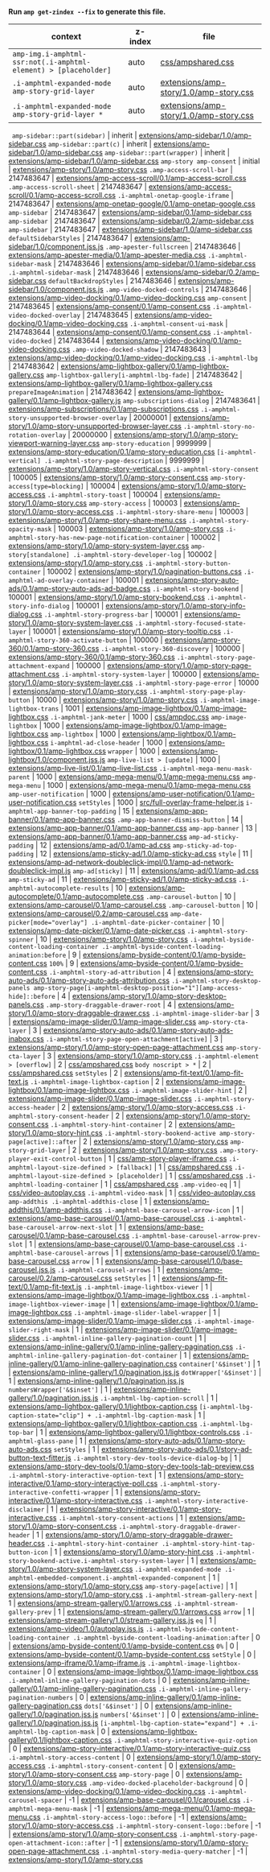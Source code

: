 **Run `amp get-zindex --fix` to generate this file.**

<!-- markdown-link-check-disable -->

| context                                                         | z-index | file                                                                              |
| --------------------------------------------------------------- | ------- | --------------------------------------------------------------------------------- |
| `amp-img.i-amphtml-ssr:not(.i-amphtml-element) > [placeholder]` | auto    | [css/ampshared.css](/css/ampshared.css)                                           |
| `.i-amphtml-expanded-mode amp-story-grid-layer`                 | auto    | [extensions/amp-story/1.0/amp-story.css](/extensions/amp-story/1.0/amp-story.css) |
| `.i-amphtml-expanded-mode amp-story-grid-layer *`               | auto    | [extensions/amp-story/1.0/amp-story.css](/extensions/amp-story/1.0/amp-story.css) |

` amp-sidebar::part(sidebar)` | inherit | [extensions/amp-sidebar/1.0/amp-sidebar.css](/extensions/amp-sidebar/1.0/amp-sidebar.css)
`amp-sidebar::part(c)` | inherit | [extensions/amp-sidebar/1.0/amp-sidebar.css](/extensions/amp-sidebar/1.0/amp-sidebar.css)
`amp-sidebar::part(wrapper)` | inherit | [extensions/amp-sidebar/1.0/amp-sidebar.css](/extensions/amp-sidebar/1.0/amp-sidebar.css)
`amp-story amp-consent` | initial | [extensions/amp-story/1.0/amp-story.css](/extensions/amp-story/1.0/amp-story.css)
`.amp-access-scroll-bar` | 2147483647 | [extensions/amp-access-scroll/0.1/amp-access-scroll.css](/extensions/amp-access-scroll/0.1/amp-access-scroll.css)
`.amp-access-scroll-sheet` | 2147483647 | [extensions/amp-access-scroll/0.1/amp-access-scroll.css](/extensions/amp-access-scroll/0.1/amp-access-scroll.css)
`.i-amphtml-onetap-google-iframe` | 2147483647 | [extensions/amp-onetap-google/0.1/amp-onetap-google.css](/extensions/amp-onetap-google/0.1/amp-onetap-google.css)
`amp-sidebar` | 2147483647 | [extensions/amp-sidebar/0.1/amp-sidebar.css](/extensions/amp-sidebar/0.1/amp-sidebar.css)
`amp-sidebar` | 2147483647 | [extensions/amp-sidebar/0.2/amp-sidebar.css](/extensions/amp-sidebar/0.2/amp-sidebar.css)
`amp-sidebar` | 2147483647 | [extensions/amp-sidebar/1.0/amp-sidebar.css](/extensions/amp-sidebar/1.0/amp-sidebar.css)
`defaultSidebarStyles` | 2147483647 | [extensions/amp-sidebar/1.0/component.jss.js](/extensions/amp-sidebar/1.0/component.jss.js)
`.amp-apester-fullscreen` | 2147483646 | [extensions/amp-apester-media/0.1/amp-apester-media.css](/extensions/amp-apester-media/0.1/amp-apester-media.css)
`.i-amphtml-sidebar-mask` | 2147483646 | [extensions/amp-sidebar/0.1/amp-sidebar.css](/extensions/amp-sidebar/0.1/amp-sidebar.css)
`.i-amphtml-sidebar-mask` | 2147483646 | [extensions/amp-sidebar/0.2/amp-sidebar.css](/extensions/amp-sidebar/0.2/amp-sidebar.css)
`defaultBackdropStyles` | 2147483646 | [extensions/amp-sidebar/1.0/component.jss.js](/extensions/amp-sidebar/1.0/component.jss.js)
`.amp-video-docked-controls` | 2147483646 | [extensions/amp-video-docking/0.1/amp-video-docking.css](/extensions/amp-video-docking/0.1/amp-video-docking.css)
`amp-consent` | 2147483645 | [extensions/amp-consent/0.1/amp-consent.css](/extensions/amp-consent/0.1/amp-consent.css)
`.i-amphtml-video-docked-overlay` | 2147483645 | [extensions/amp-video-docking/0.1/amp-video-docking.css](/extensions/amp-video-docking/0.1/amp-video-docking.css)
`.i-amphtml-consent-ui-mask` | 2147483644 | [extensions/amp-consent/0.1/amp-consent.css](/extensions/amp-consent/0.1/amp-consent.css)
`.i-amphtml-video-docked` | 2147483644 | [extensions/amp-video-docking/0.1/amp-video-docking.css](/extensions/amp-video-docking/0.1/amp-video-docking.css)
`.amp-video-docked-shadow` | 2147483643 | [extensions/amp-video-docking/0.1/amp-video-docking.css](/extensions/amp-video-docking/0.1/amp-video-docking.css)
`.i-amphtml-lbg` | 2147483642 | [extensions/amp-lightbox-gallery/0.1/amp-lightbox-gallery.css](/extensions/amp-lightbox-gallery/0.1/amp-lightbox-gallery.css)
`amp-lightbox-gallery[i-amphtml-lbg-fade]` | 2147483642 | [extensions/amp-lightbox-gallery/0.1/amp-lightbox-gallery.css](/extensions/amp-lightbox-gallery/0.1/amp-lightbox-gallery.css)
`prepareImageAnimation` | 2147483642 | [extensions/amp-lightbox-gallery/0.1/amp-lightbox-gallery.js](/extensions/amp-lightbox-gallery/0.1/amp-lightbox-gallery.js)
`amp-subscriptions-dialog` | 2147483641 | [extensions/amp-subscriptions/0.1/amp-subscriptions.css](/extensions/amp-subscriptions/0.1/amp-subscriptions.css)
`.i-amphtml-story-unsupported-browser-overlay` | 20000001 | [extensions/amp-story/1.0/amp-story-unsupported-browser-layer.css](/extensions/amp-story/1.0/amp-story-unsupported-browser-layer.css)
`.i-amphtml-story-no-rotation-overlay` | 20000000 | [extensions/amp-story/1.0/amp-story-viewport-warning-layer.css](/extensions/amp-story/1.0/amp-story-viewport-warning-layer.css)
`amp-story-education` | 9999999 | [extensions/amp-story-education/0.1/amp-story-education.css](/extensions/amp-story-education/0.1/amp-story-education.css)
`[i-amphtml-vertical] .i-amphtml-story-page-description` | 9999999 | [extensions/amp-story/1.0/amp-story-vertical.css](/extensions/amp-story/1.0/amp-story-vertical.css)
`.i-amphtml-story-consent` | 100005 | [extensions/amp-story/1.0/amp-story-consent.css](/extensions/amp-story/1.0/amp-story-consent.css)
`amp-story-access[type=blocking]` | 100004 | [extensions/amp-story/1.0/amp-story-access.css](/extensions/amp-story/1.0/amp-story-access.css)
`.i-amphtml-story-toast` | 100004 | [extensions/amp-story/1.0/amp-story.css](/extensions/amp-story/1.0/amp-story.css)
`amp-story-access` | 100003 | [extensions/amp-story/1.0/amp-story-access.css](/extensions/amp-story/1.0/amp-story-access.css)
`.i-amphtml-story-share-menu` | 100003 | [extensions/amp-story/1.0/amp-story-share-menu.css](/extensions/amp-story/1.0/amp-story-share-menu.css)
`.i-amphtml-story-opacity-mask` | 100003 | [extensions/amp-story/1.0/amp-story.css](/extensions/amp-story/1.0/amp-story.css)
`.i-amphtml-story-has-new-page-notification-container` | 100002 | [extensions/amp-story/1.0/amp-story-system-layer.css](/extensions/amp-story/1.0/amp-story-system-layer.css)
`amp-story[standalone] .i-amphtml-story-developer-log` | 100002 | [extensions/amp-story/1.0/amp-story.css](/extensions/amp-story/1.0/amp-story.css)
`.i-amphtml-story-button-container` | 100002 | [extensions/amp-story/1.0/pagination-buttons.css](/extensions/amp-story/1.0/pagination-buttons.css)
`.i-amphtml-ad-overlay-container` | 100001 | [extensions/amp-story-auto-ads/0.1/amp-story-auto-ads-ad-badge.css](/extensions/amp-story-auto-ads/0.1/amp-story-auto-ads-ad-badge.css)
`.i-amphtml-story-bookend` | 100001 | [extensions/amp-story/1.0/amp-story-bookend.css](/extensions/amp-story/1.0/amp-story-bookend.css)
`.i-amphtml-story-info-dialog` | 100001 | [extensions/amp-story/1.0/amp-story-info-dialog.css](/extensions/amp-story/1.0/amp-story-info-dialog.css)
`.i-amphtml-story-progress-bar` | 100001 | [extensions/amp-story/1.0/amp-story-system-layer.css](/extensions/amp-story/1.0/amp-story-system-layer.css)
`.i-amphtml-story-focused-state-layer` | 100001 | [extensions/amp-story/1.0/amp-story-tooltip.css](/extensions/amp-story/1.0/amp-story-tooltip.css)
`.i-amphtml-story-360-activate-button` | 100000 | [extensions/amp-story-360/0.1/amp-story-360.css](/extensions/amp-story-360/0.1/amp-story-360.css)
`.i-amphtml-story-360-discovery` | 100000 | [extensions/amp-story-360/0.1/amp-story-360.css](/extensions/amp-story-360/0.1/amp-story-360.css)
`.i-amphtml-story-page-attachment-expand` | 100000 | [extensions/amp-story/1.0/amp-story-page-attachment.css](/extensions/amp-story/1.0/amp-story-page-attachment.css)
`.i-amphtml-story-system-layer` | 100000 | [extensions/amp-story/1.0/amp-story-system-layer.css](/extensions/amp-story/1.0/amp-story-system-layer.css)
`.i-amphtml-story-page-error` | 10000 | [extensions/amp-story/1.0/amp-story.css](/extensions/amp-story/1.0/amp-story.css)
`.i-amphtml-story-page-play-button` | 10000 | [extensions/amp-story/1.0/amp-story.css](/extensions/amp-story/1.0/amp-story.css)
`.i-amphtml-image-lightbox-trans` | 1001 | [extensions/amp-image-lightbox/0.1/amp-image-lightbox.css](/extensions/amp-image-lightbox/0.1/amp-image-lightbox.css)
`.i-amphtml-jank-meter` | 1000 | [css/ampdoc.css](/css/ampdoc.css)
`amp-image-lightbox` | 1000 | [extensions/amp-image-lightbox/0.1/amp-image-lightbox.css](/extensions/amp-image-lightbox/0.1/amp-image-lightbox.css)
`amp-lightbox` | 1000 | [extensions/amp-lightbox/0.1/amp-lightbox.css](/extensions/amp-lightbox/0.1/amp-lightbox.css)
`i-amphtml-ad-close-header` | 1000 | [extensions/amp-lightbox/0.1/amp-lightbox.css](/extensions/amp-lightbox/0.1/amp-lightbox.css)
`wrapper` | 1000 | [extensions/amp-lightbox/1.0/component.jss.js](/extensions/amp-lightbox/1.0/component.jss.js)
`amp-live-list > [update]` | 1000 | [extensions/amp-live-list/0.1/amp-live-list.css](/extensions/amp-live-list/0.1/amp-live-list.css)
`.i-amphtml-mega-menu-mask-parent` | 1000 | [extensions/amp-mega-menu/0.1/amp-mega-menu.css](/extensions/amp-mega-menu/0.1/amp-mega-menu.css)
`amp-mega-menu` | 1000 | [extensions/amp-mega-menu/0.1/amp-mega-menu.css](/extensions/amp-mega-menu/0.1/amp-mega-menu.css)
`amp-user-notification` | 1000 | [extensions/amp-user-notification/0.1/amp-user-notification.css](/extensions/amp-user-notification/0.1/amp-user-notification.css)
`setStyles` | 1000 | [src/full-overlay-frame-helper.js](/src/full-overlay-frame-helper.js)
`i-amphtml-app-banner-top-padding` | 15 | [extensions/amp-app-banner/0.1/amp-app-banner.css](/extensions/amp-app-banner/0.1/amp-app-banner.css)
`.amp-app-banner-dismiss-button` | 14 | [extensions/amp-app-banner/0.1/amp-app-banner.css](/extensions/amp-app-banner/0.1/amp-app-banner.css)
`amp-app-banner` | 13 | [extensions/amp-app-banner/0.1/amp-app-banner.css](/extensions/amp-app-banner/0.1/amp-app-banner.css)
`amp-ad-sticky-padding` | 12 | [extensions/amp-ad/0.1/amp-ad.css](/extensions/amp-ad/0.1/amp-ad.css)
`amp-sticky-ad-top-padding` | 12 | [extensions/amp-sticky-ad/1.0/amp-sticky-ad.css](/extensions/amp-sticky-ad/1.0/amp-sticky-ad.css)
`style` | 11 | [extensions/amp-ad-network-doubleclick-impl/0.1/amp-ad-network-doubleclick-impl.js](/extensions/amp-ad-network-doubleclick-impl/0.1/amp-ad-network-doubleclick-impl.js)
`amp-ad[sticky]` | 11 | [extensions/amp-ad/0.1/amp-ad.css](/extensions/amp-ad/0.1/amp-ad.css)
`amp-sticky-ad` | 11 | [extensions/amp-sticky-ad/1.0/amp-sticky-ad.css](/extensions/amp-sticky-ad/1.0/amp-sticky-ad.css)
`.i-amphtml-autocomplete-results` | 10 | [extensions/amp-autocomplete/0.1/amp-autocomplete.css](/extensions/amp-autocomplete/0.1/amp-autocomplete.css)
`.amp-carousel-button` | 10 | [extensions/amp-carousel/0.1/amp-carousel.css](/extensions/amp-carousel/0.1/amp-carousel.css)
`.amp-carousel-button` | 10 | [extensions/amp-carousel/0.2/amp-carousel.css](/extensions/amp-carousel/0.2/amp-carousel.css)
`amp-date-picker[mode="overlay"] .i-amphtml-date-picker-container` | 10 | [extensions/amp-date-picker/0.1/amp-date-picker.css](/extensions/amp-date-picker/0.1/amp-date-picker.css)
`.i-amphtml-story-spinner` | 10 | [extensions/amp-story/1.0/amp-story.css](/extensions/amp-story/1.0/amp-story.css)
`.i-amphtml-byside-content-loading-container .i-amphtml-byside-content-loading-animation:before` | 9 | [extensions/amp-byside-content/0.1/amp-byside-content.css](/extensions/amp-byside-content/0.1/amp-byside-content.css)
`100%` | 9 | [extensions/amp-byside-content/0.1/amp-byside-content.css](/extensions/amp-byside-content/0.1/amp-byside-content.css)
`.i-amphtml-story-ad-attribution` | 4 | [extensions/amp-story-auto-ads/0.1/amp-story-auto-ads-attribution.css](/extensions/amp-story-auto-ads/0.1/amp-story-auto-ads-attribution.css)
`.i-amphtml-story-desktop-panels amp-story-page[i-amphtml-desktop-position="1"][amp-access-hide]::before` | 4 | [extensions/amp-story/1.0/amp-story-desktop-panels.css](/extensions/amp-story/1.0/amp-story-desktop-panels.css)
`.amp-story-draggable-drawer-root` | 4 | [extensions/amp-story/1.0/amp-story-draggable-drawer.css](/extensions/amp-story/1.0/amp-story-draggable-drawer.css)
`.i-amphtml-image-slider-bar` | 3 | [extensions/amp-image-slider/0.1/amp-image-slider.css](/extensions/amp-image-slider/0.1/amp-image-slider.css)
`amp-story-cta-layer` | 3 | [extensions/amp-story-auto-ads/0.1/amp-story-auto-ads-inabox.css](/extensions/amp-story-auto-ads/0.1/amp-story-auto-ads-inabox.css)
`.i-amphtml-story-page-open-attachment[active]` | 3 | [extensions/amp-story/1.0/amp-story-open-page-attachment.css](/extensions/amp-story/1.0/amp-story-open-page-attachment.css)
`amp-story-cta-layer` | 3 | [extensions/amp-story/1.0/amp-story.css](/extensions/amp-story/1.0/amp-story.css)
`.i-amphtml-element > [overflow]` | 2 | [css/ampshared.css](/css/ampshared.css)
`body noscript > *` | 2 | [css/ampshared.css](/css/ampshared.css)
`setStyles` | 2 | [extensions/amp-fit-text/0.1/amp-fit-text.js](/extensions/amp-fit-text/0.1/amp-fit-text.js)
`.i-amphtml-image-lightbox-caption` | 2 | [extensions/amp-image-lightbox/0.1/amp-image-lightbox.css](/extensions/amp-image-lightbox/0.1/amp-image-lightbox.css)
`.i-amphtml-image-slider-hint` | 2 | [extensions/amp-image-slider/0.1/amp-image-slider.css](/extensions/amp-image-slider/0.1/amp-image-slider.css)
`.i-amphtml-story-access-header` | 2 | [extensions/amp-story/1.0/amp-story-access.css](/extensions/amp-story/1.0/amp-story-access.css)
`.i-amphtml-story-consent-header` | 2 | [extensions/amp-story/1.0/amp-story-consent.css](/extensions/amp-story/1.0/amp-story-consent.css)
`.i-amphtml-story-hint-container` | 2 | [extensions/amp-story/1.0/amp-story-hint.css](/extensions/amp-story/1.0/amp-story-hint.css)
`.i-amphtml-story-bookend-active amp-story-page[active]::after` | 2 | [extensions/amp-story/1.0/amp-story.css](/extensions/amp-story/1.0/amp-story.css)
`amp-story-grid-layer` | 2 | [extensions/amp-story/1.0/amp-story.css](/extensions/amp-story/1.0/amp-story.css)
`.amp-story-player-exit-control-button` | 1 | [css/amp-story-player-iframe.css](/css/amp-story-player-iframe.css)
`.i-amphtml-layout-size-defined > [fallback]` | 1 | [css/ampshared.css](/css/ampshared.css)
`.i-amphtml-layout-size-defined > [placeholder]` | 1 | [css/ampshared.css](/css/ampshared.css)
`.i-amphtml-loading-container` | 1 | [css/ampshared.css](/css/ampshared.css)
`.amp-video-eq` | 1 | [css/video-autoplay.css](/css/video-autoplay.css)
`.i-amphtml-video-mask` | 1 | [css/video-autoplay.css](/css/video-autoplay.css)
`amp-addthis .i-amphtml-addthis-close` | 1 | [extensions/amp-addthis/0.1/amp-addthis.css](/extensions/amp-addthis/0.1/amp-addthis.css)
`.i-amphtml-base-carousel-arrow-icon` | 1 | [extensions/amp-base-carousel/0.1/amp-base-carousel.css](/extensions/amp-base-carousel/0.1/amp-base-carousel.css)
`.i-amphtml-base-carousel-arrow-next-slot` | 1 | [extensions/amp-base-carousel/0.1/amp-base-carousel.css](/extensions/amp-base-carousel/0.1/amp-base-carousel.css)
`.i-amphtml-base-carousel-arrow-prev-slot` | 1 | [extensions/amp-base-carousel/0.1/amp-base-carousel.css](/extensions/amp-base-carousel/0.1/amp-base-carousel.css)
`.i-amphtml-base-carousel-arrows` | 1 | [extensions/amp-base-carousel/0.1/amp-base-carousel.css](/extensions/amp-base-carousel/0.1/amp-base-carousel.css)
`arrow` | 1 | [extensions/amp-base-carousel/1.0/base-carousel.jss.js](/extensions/amp-base-carousel/1.0/base-carousel.jss.js)
`.i-amphtml-carousel-arrows` | 1 | [extensions/amp-carousel/0.2/amp-carousel.css](/extensions/amp-carousel/0.2/amp-carousel.css)
`setStyles` | 1 | [extensions/amp-fit-text/0.1/amp-fit-text.js](/extensions/amp-fit-text/0.1/amp-fit-text.js)
`.i-amphtml-image-lightbox-viewer` | 1 | [extensions/amp-image-lightbox/0.1/amp-image-lightbox.css](/extensions/amp-image-lightbox/0.1/amp-image-lightbox.css)
`.i-amphtml-image-lightbox-viewer-image` | 1 | [extensions/amp-image-lightbox/0.1/amp-image-lightbox.css](/extensions/amp-image-lightbox/0.1/amp-image-lightbox.css)
`.i-amphtml-image-slider-label-wrapper` | 1 | [extensions/amp-image-slider/0.1/amp-image-slider.css](/extensions/amp-image-slider/0.1/amp-image-slider.css)
`.i-amphtml-image-slider-right-mask` | 1 | [extensions/amp-image-slider/0.1/amp-image-slider.css](/extensions/amp-image-slider/0.1/amp-image-slider.css)
`.i-amphtml-inline-gallery-pagination-count` | 1 | [extensions/amp-inline-gallery/0.1/amp-inline-gallery-pagination.css](/extensions/amp-inline-gallery/0.1/amp-inline-gallery-pagination.css)
`.i-amphtml-inline-gallery-pagination-dot-container` | 1 | [extensions/amp-inline-gallery/0.1/amp-inline-gallery-pagination.css](/extensions/amp-inline-gallery/0.1/amp-inline-gallery-pagination.css)
`container['&$inset']` | 1 | [extensions/amp-inline-gallery/1.0/pagination.jss.js](/extensions/amp-inline-gallery/1.0/pagination.jss.js)
`dotWrapper['&$inset']` | 1 | [extensions/amp-inline-gallery/1.0/pagination.jss.js](/extensions/amp-inline-gallery/1.0/pagination.jss.js)
`numbersWrapper['&$inset']` | 1 | [extensions/amp-inline-gallery/1.0/pagination.jss.js](/extensions/amp-inline-gallery/1.0/pagination.jss.js)
`.i-amphtml-lbg-caption-scroll` | 1 | [extensions/amp-lightbox-gallery/0.1/lightbox-caption.css](/extensions/amp-lightbox-gallery/0.1/lightbox-caption.css)
`[i-amphtml-lbg-caption-state="clip"] + .i-amphtml-lbg-caption-mask` | 1 | [extensions/amp-lightbox-gallery/0.1/lightbox-caption.css](/extensions/amp-lightbox-gallery/0.1/lightbox-caption.css)
`.i-amphtml-lbg-top-bar` | 1 | [extensions/amp-lightbox-gallery/0.1/lightbox-controls.css](/extensions/amp-lightbox-gallery/0.1/lightbox-controls.css)
`.i-amphtml-glass-pane` | 1 | [extensions/amp-story-auto-ads/0.1/amp-story-auto-ads.css](/extensions/amp-story-auto-ads/0.1/amp-story-auto-ads.css)
`setStyles` | 1 | [extensions/amp-story-auto-ads/0.1/story-ad-button-text-fitter.js](/extensions/amp-story-auto-ads/0.1/story-ad-button-text-fitter.js)
`.i-amphtml-story-dev-tools-device-dialog-bg` | 1 | [extensions/amp-story-dev-tools/0.1/amp-story-dev-tools-tab-preview.css](/extensions/amp-story-dev-tools/0.1/amp-story-dev-tools-tab-preview.css)
`.i-amphtml-story-interactive-option-text` | 1 | [extensions/amp-story-interactive/0.1/amp-story-interactive-poll.css](/extensions/amp-story-interactive/0.1/amp-story-interactive-poll.css)
`.i-amphtml-story-interactive-confetti-wrapper` | 1 | [extensions/amp-story-interactive/0.1/amp-story-interactive.css](/extensions/amp-story-interactive/0.1/amp-story-interactive.css)
`.i-amphtml-story-interactive-disclaimer` | 1 | [extensions/amp-story-interactive/0.1/amp-story-interactive.css](/extensions/amp-story-interactive/0.1/amp-story-interactive.css)
`.i-amphtml-story-consent-actions` | 1 | [extensions/amp-story/1.0/amp-story-consent.css](/extensions/amp-story/1.0/amp-story-consent.css)
`.i-amphtml-story-draggable-drawer-header` | 1 | [extensions/amp-story/1.0/amp-story-draggable-drawer-header.css](/extensions/amp-story/1.0/amp-story-draggable-drawer-header.css)
`.i-amphtml-story-hint-container .i-amphtml-story-hint-tap-button-icon` | 1 | [extensions/amp-story/1.0/amp-story-hint.css](/extensions/amp-story/1.0/amp-story-hint.css)
`.i-amphtml-story-bookend-active.i-amphtml-story-system-layer` | 1 | [extensions/amp-story/1.0/amp-story-system-layer.css](/extensions/amp-story/1.0/amp-story-system-layer.css)
`.i-amphtml-expanded-mode .i-amphtml-embedded-component.i-amphtml-expanded-component` | 1 | [extensions/amp-story/1.0/amp-story.css](/extensions/amp-story/1.0/amp-story.css)
`amp-story-page[active]` | 1 | [extensions/amp-story/1.0/amp-story.css](/extensions/amp-story/1.0/amp-story.css)
`.i-amphtml-stream-gallery-next` | 1 | [extensions/amp-stream-gallery/0.1/arrows.css](/extensions/amp-stream-gallery/0.1/arrows.css)
`.i-amphtml-stream-gallery-prev` | 1 | [extensions/amp-stream-gallery/0.1/arrows.css](/extensions/amp-stream-gallery/0.1/arrows.css)
`arrow` | 1 | [extensions/amp-stream-gallery/1.0/stream-gallery.jss.js](/extensions/amp-stream-gallery/1.0/stream-gallery.jss.js)
`eq` | 1 | [extensions/amp-video/1.0/autoplay.jss.js](/extensions/amp-video/1.0/autoplay.jss.js)
`.i-amphtml-byside-content-loading-container .i-amphtml-byside-content-loading-animation:after` | 0 | [extensions/amp-byside-content/0.1/amp-byside-content.css](/extensions/amp-byside-content/0.1/amp-byside-content.css)
`0%` | 0 | [extensions/amp-byside-content/0.1/amp-byside-content.css](/extensions/amp-byside-content/0.1/amp-byside-content.css)
`setStyle` | 0 | [extensions/amp-iframe/0.1/amp-iframe.js](/extensions/amp-iframe/0.1/amp-iframe.js)
`.i-amphtml-image-lightbox-container` | 0 | [extensions/amp-image-lightbox/0.1/amp-image-lightbox.css](/extensions/amp-image-lightbox/0.1/amp-image-lightbox.css)
`.i-amphtml-inline-gallery-pagination-dots` | 0 | [extensions/amp-inline-gallery/0.1/amp-inline-gallery-pagination.css](/extensions/amp-inline-gallery/0.1/amp-inline-gallery-pagination.css)
`.i-amphtml-inline-gallery-pagination-numbers` | 0 | [extensions/amp-inline-gallery/0.1/amp-inline-gallery-pagination.css](/extensions/amp-inline-gallery/0.1/amp-inline-gallery-pagination.css)
`dots['&$inset']` | 0 | [extensions/amp-inline-gallery/1.0/pagination.jss.js](/extensions/amp-inline-gallery/1.0/pagination.jss.js)
`numbers['&$inset']` | 0 | [extensions/amp-inline-gallery/1.0/pagination.jss.js](/extensions/amp-inline-gallery/1.0/pagination.jss.js)
`[i-amphtml-lbg-caption-state="expand"] + .i-amphtml-lbg-caption-mask` | 0 | [extensions/amp-lightbox-gallery/0.1/lightbox-caption.css](/extensions/amp-lightbox-gallery/0.1/lightbox-caption.css)
`.i-amphtml-story-interactive-quiz-option` | 0 | [extensions/amp-story-interactive/0.1/amp-story-interactive-quiz.css](/extensions/amp-story-interactive/0.1/amp-story-interactive-quiz.css)
`.i-amphtml-story-access-content` | 0 | [extensions/amp-story/1.0/amp-story-access.css](/extensions/amp-story/1.0/amp-story-access.css)
`.i-amphtml-story-consent-content` | 0 | [extensions/amp-story/1.0/amp-story-consent.css](/extensions/amp-story/1.0/amp-story-consent.css)
`amp-story-page` | 0 | [extensions/amp-story/1.0/amp-story.css](/extensions/amp-story/1.0/amp-story.css)
`.amp-video-docked-placeholder-background` | 0 | [extensions/amp-video-docking/0.1/amp-video-docking.css](/extensions/amp-video-docking/0.1/amp-video-docking.css)
`.i-amphtml-carousel-spacer` | -1 | [extensions/amp-base-carousel/0.1/carousel.css](/extensions/amp-base-carousel/0.1/carousel.css)
`.i-amphtml-mega-menu-mask` | -1 | [extensions/amp-mega-menu/0.1/amp-mega-menu.css](/extensions/amp-mega-menu/0.1/amp-mega-menu.css)
`.i-amphtml-story-access-logo::before` | -1 | [extensions/amp-story/1.0/amp-story-access.css](/extensions/amp-story/1.0/amp-story-access.css)
`.i-amphtml-story-consent-logo::before` | -1 | [extensions/amp-story/1.0/amp-story-consent.css](/extensions/amp-story/1.0/amp-story-consent.css)
`.i-amphtml-story-page-open-attachment-icon::after` | -1 | [extensions/amp-story/1.0/amp-story-open-page-attachment.css](/extensions/amp-story/1.0/amp-story-open-page-attachment.css)
`.i-amphtml-story-media-query-matcher` | -1 | [extensions/amp-story/1.0/amp-story.css](/extensions/amp-story/1.0/amp-story.css)
